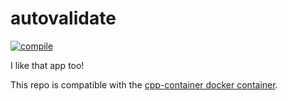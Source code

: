 # autovalidate

[![compile](https://github.com/kbuffardi/autovalidate/actions/workflows/compile.yml/badge.svg)](https://github.com/kbuffardi/autovalidate/actions/workflows/compile.yml)

I like that app too!

This repo is compatible with the [cpp-container docker container](https://github.com/ChicoState/cpp-container).